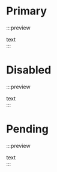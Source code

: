 # Primary

:::preview
<div class="pill">
    text
</div>
:::

# Disabled

:::preview
<div class="pill is-disabled">
    text
</div>
:::

# Pending

:::preview
<div class="pill is-pending">
    text
</div>
:::
